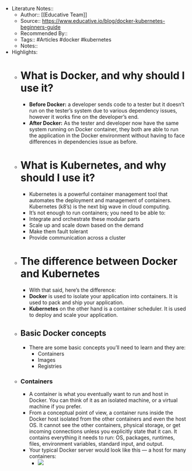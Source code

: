 - Literature Notes::
    - Author:: [[Educative Team]]
    - Source:: https://www.educative.io/blog/docker-kubernetes-beginners-guide
    - Recommended By::
    - Tags:: #Articles #docker #kubernetes
    - Notes::
- Highlights:
    - # What is Docker, and why should I use it?
        - **Before Docker:** a developer sends code to a tester but it doesn’t run on the tester’s system due to various dependency issues, however it works fine on the developer’s end.
        - **After Docker:** As the tester and developer now have the same system running on Docker container, they both are able to run the application in the Docker environment without having to face differences in dependencies issue as before.
    - # What is Kubernetes, and why should I use it?
        - Kubernetes is a powerful container management tool that automates the deployment and management of containers. Kubernetes (k8’s) is the next big wave in cloud computing.
        - It’s not enough to run containers; you need to be able to:
        - Integrate and orchestrate these modular parts
        - Scale up and scale down based on the demand
        - Make them fault tolerant
        - Provide communication across a cluster
    - # The difference between Docker and Kubernetes
        - With that said, here’s the difference:
        - **Docker** is used to isolate your application into containers. It is used to pack and ship your application.
        - **Kubernetes** on the other hand is a container scheduler. It is used to deploy and scale your application.
    - ## Basic Docker concepts
        - There are some basic concepts you’ll need to learn and they are:
            - Containers
            - Images
            - Registries
    - ### Containers
        - A container is what you eventually want to run and host in Docker. You can think of it as an isolated machine, or a virtual machine if you prefer.
        - From a conceptual point of view, a container runs inside the Docker host isolated from the other containers and even the host OS. It cannot see the other containers, physical storage, or get incoming connections unless you explicitly state that it can. It contains everything it needs to run: OS, packages, runtimes, files, environment variables, standard input, and output.
        - Your typical Docker server would look like this — a host for many containers:
            - ![](https://firebasestorage.googleapis.com/v0/b/firescript-577a2.appspot.com/o/imgs%2Fapp%2Fandyjgao%2Fotb69k6wmJ.png?alt=media&token=421eda4b-5975-440f-a6ca-1cb47ec7c372)
